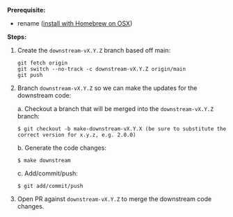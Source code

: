 **Prerequisite:**
* rename ([install with Homebrew on OSX](https://formulae.brew.sh/formula/rename#default))

**Steps:**

1. Create the `downstream-vX.Y.Z` branch based off main:
    ```
    git fetch origin
    git switch --no-track -c downstream-vX.Y.Z origin/main
    git push
    ```

2. Branch `downstream-vX.Y.Z` so we can make the updates for the downstream code:

    a. Checkout a branch that will be merged into the `downstream-vX.Y.Z` branch:
    ```
    $ git checkout -b make-downstream-vX.Y.X (be sure to substitute the correct version for x.y.z, e.g. 2.0.0)
    ```

    b. Generate the code changes:
    ```
    $ make downstream
    ```

    c. Add/commit/push:
    ```
    $ git add/commit/push
    ```

3. Open PR against `downstream-vX.Y.Z` to merge the downstream code changes.
